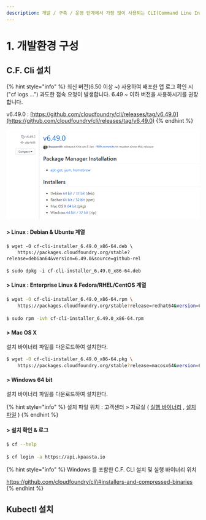 ```yaml
---
description: 개발 / 구축 / 운영 단계에서 가장 많이 사용되는 CLI(Command Line Interface) 설치과정입니다.
---
```


# 1. 개발환경 구성

## C.F. Cli 설치 

{% hint style="info" %}
최신 버전\(6.50 이상 ~\) 사용하여 배포한 앱 로그 확인 시\("cf logs ..."\) 과도한 접속 요청이 발생합니다. 6.49 ~ 이하 버전을  사용하시기를 권장합니다. 

v6.49.0 : [https://github.com/cloudfoundry/cli/releases/tag/v6.49.0](https://github.com/cloudfoundry/cli/releases/tag/v6.49.0)
{% endhint %}

![](../../.gitbook/assets/image%20%28221%29.png)

#### &gt; Linux : Debian & Ubuntu 계열 

```
$ wget -O cf-cli-installer_6.49.0_x86-64.deb \
    https://packages.cloudfoundry.org/stable?release=debian64&version=6.49.0&source=github-rel

$ sudo dpkg -i cf-cli-installer_6.49.0_x86-64.deb 
```

#### &gt; Linux : Enterprise Linux & Fedora/RHEL/CentOS 계열 

```bash
$ wget -O cf-cli-installer_6.49.0_x86-64.rpm \
    https://packages.cloudfoundry.org/stable?release=redhat64&version=6.49.0&source=github-rel

$ sudo rpm -ivh cf-cli-installer_6.49.0_x86-64.rpm
```

#### &gt; Mac OS X 

설치 바이너리 파일를 다운로드하여 설치한다.  

```bash
$ wget -O cf-cli-installer_6.49.0_x86-64.pkg \
    https://packages.cloudfoundry.org/stable?release=macosx64&version=6.49.0&source=github-rel
```

#### &gt; Windows 64 bit

설치 바이너리 파일를 다운로드하여 설치한다.  

{% hint style="info" %}
설치 파일 위치 : 고객센터 &gt; 자료실 \( [실행 바이너리](http://kr.object.gov-ncloudstorage.com/kpaasta-comm/cf-cli_6.51.0_winx64_20200529033325.zip) ,  [설치 파일](http://kr.object.gov-ncloudstorage.com/kpaasta-comm/cf-cli-installer_6.51.0_winx64_20200529033353.zip) \) 
{% endhint %}

#### &gt; 설치 확인 & 로그

```bash
$ cf --help 

$ cf login -a https://api.kpaasta.io 
```

{% hint style="info" %}
Windows 를 포함한 C.F. CLI 설치 및 실행 바이너리 위치 

 https://github.com/cloudfoundry/cli\#installers-and-compressed-binaries
{% endhint %}

## Kubectl 설치

## 

